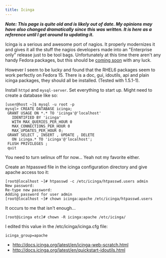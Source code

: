 ```yaml
---
title: Icinga
---
```


***Note: This page is quite old and is likely out of date. My opinions may have
also changed dramatically since this was written. It is here as a reference
until I get around to updating it.***

Icinga is a serious and awesome port of nagios. It properly modernizes it and
gives it all the stuff the nagios developers made into an "Enterprise only"
release just to be tool bags. Unfortunately at this time there aren't any handy
Fedora packages, but this should be [coming soon][1] with any luck.

However I seem to be lucky and found that the RHEL6 packages seem to work
perfectly on Fedora 15. There is a doc, gui, idoutils, api and plain icinga
packages, they should all be installed.  (Tested with 1.5.1-1).

Install `httpd` and `mysql-server`. Set everything to start up. Might need to
create a database like so:

```
[user@host ~]$ mysql -u root -p
mysql> CREATE DATABASE icinga;
 GRANT USAGE ON *.* TO 'icinga'@'localhost'
   IDENTIFIED BY 'icinga'
   WITH MAX_QUERIES_PER_HOUR 0
   MAX_CONNECTIONS_PER_HOUR 0
   MAX_UPDATES_PER_HOUR 0;
 GRANT SELECT , INSERT , UPDATE , DELETE
   ON icinga.* TO 'icinga'@'localhost';
 FLUSH PRIVILEGES ;
 quit
```

You need to turn selinux off for now... Yeah not my favorite either.

Create an htpasswd file in the icinga configuration directory and give apache
access too it:

```
[root@localhost ~]# htpasswd -c /etc/icinga/htpasswd.users admin
New password:
Re-type new password:
Adding password for user admin
[root@localhost ~]# chown icinga:apache /etc/icinga/htpasswd.users
```

It occurs to me that isn't enough...

```
[root@icinga etc]# chown -R icinga:apache /etc/icinga/
```

I edited this value in the /etc/icinga/icinga.cfg file:

```
icinga_group=apache
```

* http://docs.icinga.org/latest/en/icinga-web-scratch.html
* http://docs.icinga.org/latest/en/quickstart-idoutils.html

[1]: https://bugzilla.redhat.com/show_bug.cgi?id=693608
